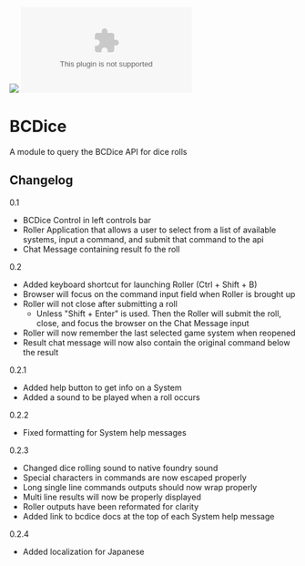 ![](https://img.shields.io/badge/Foundry-v0.7.9-informational)
![Latest Release Download Count](https://img.shields.io/github/downloads/jsinme/fvtt-bcdice/latest/module.zip)

# BCDice

A module to query the BCDice API for dice rolls

## Changelog
0.1
 - BCDice Control in left controls bar
 - Roller Application that allows a user to select from a list of available systems, input a command, and submit that command to the api
 - Chat Message containing result fo the roll

0.2
 - Added keyboard shortcut for launching Roller (Ctrl + Shift + B)
 - Browser will focus on the command input field when Roller is brought up
 - Roller will not close after submitting a roll
    - Unless "Shift + Enter" is used. Then the Roller will submit the roll, close, and focus the browser on the Chat Message input
 - Roller will now remember the last selected game system when reopened
 - Result chat message will now also contain the original command below the result

 0.2.1
 - Added help button to get info on a System
 - Added a sound to be played when a roll occurs

 0.2.2
 - Fixed formatting for System help messages

 0.2.3
 - Changed dice rolling sound to native foundry sound
 - Special characters in commands are now escaped properly
 - Long single line commands outputs should now wrap properly
 - Multi line results will now be properly displayed
 - Roller outputs have been reformated for clarity
 - Added link to bcdice docs at the top of each System help message

 0.2.4
 - Added localization for Japanese